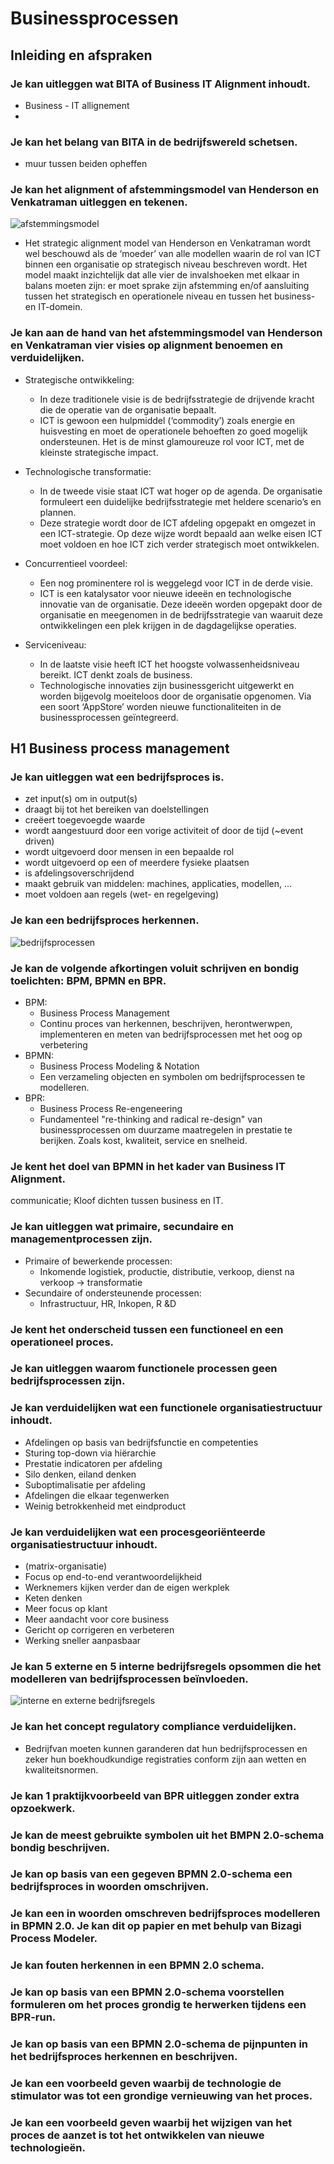 # Businessprocessen
## Inleiding en afspraken
### Je kan uitleggen wat BITA of Business IT Alignment inhoudt.
* Business - IT allignement
* 
### Je kan het belang van BITA in de bedrijfswereld schetsen.
* muur tussen beiden opheffen
### Je kan het alignment of afstemmingsmodel van Henderson en Venkatraman uitleggen en tekenen.
![afstemmingsmodel](Afbeelding1.png)
* Het strategic alignment model van Henderson en Venkatraman wordt wel beschouwd als de ‘moeder’ van alle modellen waarin de rol van ICT binnen een organisatie op strategisch niveau beschreven wordt. Het model maakt inzichtelijk dat alle vier de invalshoeken met elkaar in balans moeten zijn: er moet sprake zijn afstemming en/of aansluiting tussen het strategisch en operationele niveau en tussen het business- en IT-domein.

### Je kan aan de hand van het afstemmingsmodel van Henderson en Venkatraman vier visies op alignment benoemen en verduidelijken.
* Strategische ontwikkeling:
    - In deze traditionele visie is de bedrijfsstrategie de drijvende kracht die de operatie van de organisatie bepaalt. 
    - ICT is gewoon een hulpmiddel (‘commodity’) zoals energie en huisvesting en moet de operationele behoeften zo goed mogelijk ondersteunen. Het is de minst glamoureuze rol voor ICT, met de kleinste strategische impact.

* Technologische transformatie:
    - In de tweede visie staat ICT wat hoger op de agenda. De organisatie formuleert een duidelijke bedrijfsstrategie met heldere scenario’s en plannen. 
    - Deze strategie wordt door de ICT afdeling opgepakt en omgezet in een ICT-strategie. Op deze wijze wordt bepaald aan welke eisen ICT moet voldoen en hoe ICT zich verder strategisch moet ontwikkelen.
* Concurrentieel voordeel:
    - Een nog prominentere rol is weggelegd voor ICT in de derde visie. 
    - ICT is een katalysator voor nieuwe ideeën en technologische innovatie van de organisatie. Deze ideeën worden opgepakt door de organisatie en meegenomen in de bedrijfsstrategie van waaruit deze ontwikkelingen een plek krijgen in de dagdagelijkse operaties.
* Serviceniveau:
    - In de laatste visie heeft ICT het hoogste volwassenheidsniveau bereikt. ICT denkt zoals de business.
    - Technologische innovaties zijn businessgericht uitgewerkt en worden bijgevolg moeiteloos door de organisatie opgenomen. Via een soort ‘AppStore’ worden nieuwe functionaliteiten in de businessprocessen geïntegreerd.

## H1 Business process management
### Je kan uitleggen wat een bedrijfsproces is.
* zet input(s) om in output(s) 
* draagt bij tot het bereiken van doelstellingen
* creëert toegevoegde waarde
* wordt aangestuurd door een vorige activiteit of door de tijd  (~event driven)
* wordt uitgevoerd door mensen in een bepaalde rol 
* wordt uitgevoerd op een of meerdere fysieke plaatsen
* is afdelingsoverschrijdend
* maakt gebruik van middelen: machines, applicaties, modellen, …
* moet voldoen aan regels (wet- en regelgeving) 



### Je kan een bedrijfsproces herkennen.
![bedrijfsprocessen](bedrijfsprocessen_herkennen.png)
### Je kan de volgende afkortingen voluit schrijven en bondig toelichten: BPM, BPMN en BPR.
* BPM: 
    - Business Process Management
    - Continu proces van herkennen, beschrijven, herontwerwpen, implementeren en meten van bedrijfsprocessen met het oog op verbetering
* BPMN: 
    - Business Process Modeling & Notation
    - Een verzameling objecten en symbolen om bedrijfsprocessen te modelleren.
* BPR: 
    - Business Process Re-engeneering
    - Fundamenteel "re-thinking and radical re-design" van businessprocessen om duurzame maatregelen in prestatie te berijken. Zoals kost, kwaliteit, service en snelheid.

### Je kent het doel van BPMN in het kader van Business IT Alignment.
communicatie; Kloof dichten tussen business en IT.
### Je kan uitleggen wat primaire, secundaire en managementprocessen zijn.
* Primaire of bewerkende processen:
    - Inkomende logistiek, productie, distributie, verkoop, dienst na verkoop -> transformatie
* Secundaire of ondersteunende processen: 
    - Infrastructuur, HR, Inkopen, R &D
### Je kent het onderscheid tussen een functioneel en een operationeel proces.

### Je kan uitleggen waarom functionele processen geen bedrijfsprocessen zijn.

### Je kan verduidelijken wat een functionele organisatiestructuur inhoudt.
* Afdelingen op basis van bedrijfsfunctie en competenties
* Sturing top-down via hiërarchie
* Prestatie indicatoren per afdeling
* Silo denken, eiland denken
* Suboptimalisatie per afdeling
* Afdelingen die elkaar tegenwerken
* Weinig betrokkenheid met eindproduct
### Je kan verduidelijken wat een procesgeoriënteerde organisatiestructuur inhoudt.
* (matrix-organisatie)
* Focus op end-to-end verantwoordelijkheid
* Werknemers kijken verder dan de eigen werkplek
* Keten denken
* Meer focus op klant
* Meer aandacht voor core business
* Gericht op corrigeren en verbeteren
* Werking sneller aanpasbaar
### Je kan 5 externe en 5 interne bedrijfsregels opsommen die het modelleren van bedrijfsprocessen beïnvloeden.
![interne en externe bedrijfsregels](intern_extern_bedrijfsregels.jpg)
### Je kan het concept regulatory compliance verduidelijken.
* Bedrijfvan moeten kunnen garanderen dat hun bedrijfsprocessen en zeker hun boekhoudkundige registraties conform zijn aan wetten en kwaliteitsnormen.
### Je kan 1 praktijkvoorbeeld van BPR uitleggen zonder extra opzoekwerk.

### Je kan de meest gebruikte symbolen uit het BMPN 2.0-schema bondig beschrijven.


### Je kan op basis van een gegeven BPMN 2.0-schema een bedrijfsproces in woorden omschrijven.

### Je kan een in woorden omschreven bedrijfsproces modelleren in BPMN 2.0.  Je kan dit op papier en met behulp van Bizagi Process Modeler.

### Je kan fouten herkennen in een BPMN 2.0 schema.

### Je kan op basis van een BPMN 2.0-schema voorstellen formuleren om het proces grondig te herwerken tijdens een BPR-run.


### Je kan op basis van een BPMN 2.0-schema de pijnpunten in het bedrijfsproces herkennen en beschrijven.

### Je kan een voorbeeld geven waarbij de technologie de stimulator was tot een grondige vernieuwing van het proces.

### Je kan een voorbeeld geven waarbij het wijzigen van het proces de aanzet is tot het ontwikkelen van nieuwe technologieën.


